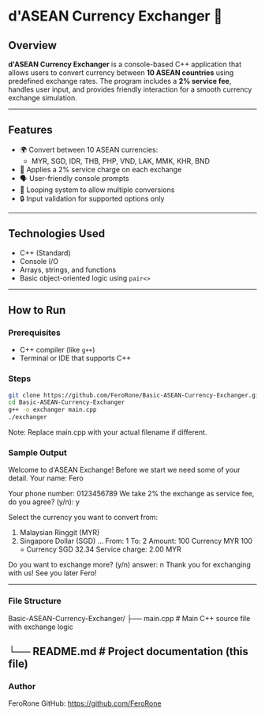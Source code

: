 # d'ASEAN Currency Exchanger 💱

## Overview
**d'ASEAN Currency Exchanger** is a console-based C++ application that allows users to convert currency between **10 ASEAN countries** using predefined exchange rates. The program includes a **2% service fee**, handles user input, and provides friendly interaction for a smooth currency exchange simulation.

---

## Features
- 🌍 Convert between 10 ASEAN currencies:
  - MYR, SGD, IDR, THB, PHP, VND, LAK, MMK, KHR, BND
- 🧾 Applies a 2% service charge on each exchange
- 🗣 User-friendly console prompts
- 🔁 Looping system to allow multiple conversions
- 🔒 Input validation for supported options only

---

## Technologies Used
- C++ (Standard)
- Console I/O
- Arrays, strings, and functions
- Basic object-oriented logic using `pair<>`

---

## How to Run

### Prerequisites
- C++ compiler (like `g++`)
- Terminal or IDE that supports C++

### Steps

```bash
git clone https://github.com/FeroRone/Basic-ASEAN-Currency-Exchanger.git
cd Basic-ASEAN-Currency-Exchanger
g++ -o exchanger main.cpp
./exchanger
```
Note: Replace main.cpp with your actual filename if different.

### Sample Output
Welcome to d'ASEAN Exchange!
Before we start we need some of your detail.
Your name: Fero

Your phone number: 0123456789
We take 2% the exchange as service fee,
do you agree? (y/n): y

Select the currency you want to convert from:
1. Malaysian Ringgit (MYR)
2. Singapore Dollar (SGD)
...
From: 1
To: 2
Amount: 100
Currency MYR 100 = Currency SGD 32.34
Service charge: 2.00 MYR

Do you want to exchange more? (y/n)
answer: n
Thank you for exchanging with us!
See you later Fero!

---
### File Structure
Basic-ASEAN-Currency-Exchanger/
├── main.cpp      # Main C++ source file with exchange logic

└── README.md     # Project documentation (this file)
---
### Author
FeroRone
GitHub: https://github.com/FeroRone

